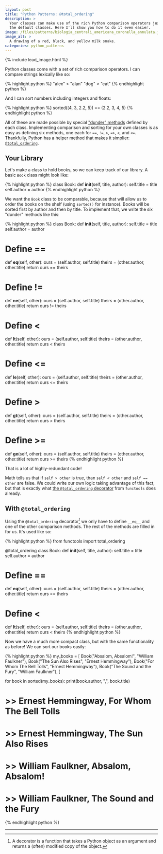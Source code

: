 ```yaml
---
layout: post
title: "Python Patterns: @total_ordering"
description: >
  Your classes can make use of the rich Python comparison operators just like
  the default classes. Here I'll show you how to do it even easier.
image: /files/patterns/biologia_centrali_americana_coronella_annulata.jpg
image_alt: >
  A drawing of a red, black, and yellow milk snake.
categories: python_patterns
---
```


{% include lead_image.html %}

Python classes come with a set of rich comparison operators. I can compare
strings lexically like so:

{% highlight python %}
"alex" > "alan"
"dog" < "cat"
{% endhighlight python %}

And I can sort numbers including integers and floats:

{% highlight python %}
sorted((4, 3, 2.2, 5)) == (2.2, 3, 4, 5)
{% endhighlight python %}

All of these are made possible by special ["dunder" methods][dunder] defined
by each class. Implementing comparison and sorting for your own classes is as
easy as defining six methods, one each for `==`, `!=`, `>`, `=>`, `<`, and
`<=`. Thankfully, Python has a helper method that makes it simplier:
[`@total_ordering`][total].

[dunder]: TODO
[total]: https://docs.python.org/3/library/functools.html#functools.total_ordering

## Your Library

Let's make a class to hold books, so we can keep track of our library. A basic
`Book` class might look like:

{% highlight python %}
class Book:
  def __init__(self, title, author):
    self.title = title
    self.author = author
{% endhighlight python %}

We want the `Book` class to be comparable, because that will allow us to order
the books on the shelf (using `sorted()` for instance). Books will be sorted
first by author and then by title. To implement that, we write the six
"dunder" methods like this:

{% highlight python %}
class Book:
  def __init__(self, title, author):
    self.title = title
    self.author = author

  # Define ==
  def __eq__(self, other):
    ours = (self.author, self.title)
    theirs = (other.author, other.title)
    return ours == theirs

  # Define !=
  def __ne__(self, other):
    ours = (self.author, self.title)
    theirs = (other.author, other.title)
    return ours != theirs

  # Define <
  def __lt__(self, other):
    ours = (self.author, self.title)
    theirs = (other.author, other.title)
    return ours < theirs

  # Define <=
  def __le__(self, other):
    ours = (self.author, self.title)
    theirs = (other.author, other.title)
    return ours <= theirs

  # Define >
  def __gt__(self, other):
    ours = (self.author, self.title)
    theirs = (other.author, other.title)
    return ours > theirs

  # Define >=
  def __ge__(self, other):
    ours = (self.author, self.title)
    theirs = (other.author, other.title)
    return ours >= theirs
{% endhighlight python %}

That is a lot of highly-redundant code!

Math tells us that if `self > other` is true, than `self < other` and `self ==
other` are false. We could write our own logic taking advantage of this fact,
but that is exactly what [the `@total_ordering` decorator][total] from
`functools` does already.

## With `@total_ordering`

Using the `@total_ordering` decorator[^1] we only have to define `__eq__` and
one of the other comparison methods. The rest of the methods are filled in for
us. It's used like so:

{% highlight python %}
from functools import total_ordering


@total_ordering
class Book:
  def __init__(self, title, author):
    self.title = title
    self.author = author

  # Define ==
  def __eq__(self, other):
    ours = (self.author, self.title)
    theirs = (other.author, other.title)
    return ours == theirs

  # Define <
  def __lt__(self, other):
    ours = (self.author, self.title)
    theirs = (other.author, other.title)
    return ours < theirs
{% endhighlight python %}

Now we have a much more compact class, but with the same functionality as
before! We can sort our books easily:

{% highlight python %}
my_books = [
  Book("Absalom, Absalom!", "William Faulkner"),
  Book("The Sun Also Rises", "Ernest Hemmingway"),
  Book("For Whom The Bell Tolls", "Ernest Hemmingway"),
  Book("The Sound and the Fury", "William Faulkner"),
]

for book in sorted(my_books):
  print(book.author, ",", book.title)

# >> Ernest Hemmingway, For Whom The Bell Tolls
# >> Ernest Hemmingway, The Sun Also Rises
# >> William Faulkner, Absalom, Absalom!
# >> William Faulkner, The Sound and the Fury
{% endhighlight python %}

---
[^1]: A decorator is a function that takes a Python object as an argument and returns a (often) modified copy of the object.
